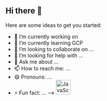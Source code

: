## Hi there 👋


Here are some ideas to get you started:

- 🔭 I’m currently working on 
- 🌱 I’m currently learning GCP
- 👯 I’m looking to collaborate on ...
- 🤔 I’m looking for help with ...
- 💬 Ask me about ...
- 📫 How to reach me: ...
- 😄 Pronouns: ...
- ⚡ Fun fact: ...
-->
  <img src="https://cdn.jsdelivr.net/gh/devicons/devicon/icons/javascript/javascript-original.svg" alt="JavaScript" width="40" height="40"/>

